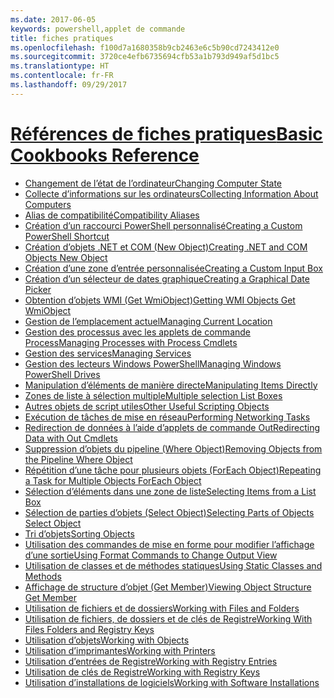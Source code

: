 ```yaml
---
ms.date: 2017-06-05
keywords: powershell,applet de commande
title: fiches pratiques
ms.openlocfilehash: f100d7a1680358b9cb2463e6c5b90cd7243412e0
ms.sourcegitcommit: 3720ce4efb6735694cfb53a1b793d949af5d1bc5
ms.translationtype: HT
ms.contentlocale: fr-FR
ms.lasthandoff: 09/29/2017
---
```

# <a name="basic-cookbooks-referencecookbooksbasic-cookbooks-referencemd"></a>[<span data-ttu-id="d7007-103">Références de fiches pratiques</span><span class="sxs-lookup"><span data-stu-id="d7007-103">Basic Cookbooks Reference</span></span>](cookbooks/basic-cookbooks-reference.md)

- [<span data-ttu-id="d7007-104">Changement de l’état de l’ordinateur</span><span class="sxs-lookup"><span data-stu-id="d7007-104">Changing Computer State</span></span>](cookbooks/Changing-Computer-State.md)
- [<span data-ttu-id="d7007-105">Collecte d’informations sur les ordinateurs</span><span class="sxs-lookup"><span data-stu-id="d7007-105">Collecting Information About Computers</span></span>](cookbooks/Collecting-Information-About-Computers.md)
- [<span data-ttu-id="d7007-106">Alias de compatibilité</span><span class="sxs-lookup"><span data-stu-id="d7007-106">Compatibility Aliases</span></span>](cookbooks/Appendix-1---Compatibility-Aliases.md)
- [<span data-ttu-id="d7007-107">Création d’un raccourci PowerShell personnalisé</span><span class="sxs-lookup"><span data-stu-id="d7007-107">Creating a Custom PowerShell Shortcut</span></span>](cookbooks/Appendix-2---Creating-a-Custom-PowerShell-Shortcut.md)
- [<span data-ttu-id="d7007-108">Création d’objets .NET et COM (New Object)</span><span class="sxs-lookup"><span data-stu-id="d7007-108">Creating .NET and COM Objects  New Object </span></span>](cookbooks/Creating-.NET-and-COM-Objects--New-Object-.md)
- [<span data-ttu-id="d7007-109">Création d’une zone d’entrée personnalisée</span><span class="sxs-lookup"><span data-stu-id="d7007-109">Creating a Custom Input Box</span></span>](cookbooks/Creating-a-Custom-Input-Box.md)
- [<span data-ttu-id="d7007-110">Création d’un sélecteur de dates graphique</span><span class="sxs-lookup"><span data-stu-id="d7007-110">Creating a Graphical Date Picker</span></span>](cookbooks/Creating-a-Graphical-Date-Picker.md)
- [<span data-ttu-id="d7007-111">Obtention d’objets WMI (Get WmiObject)</span><span class="sxs-lookup"><span data-stu-id="d7007-111">Getting WMI Objects  Get WmiObject </span></span>](cookbooks/Getting-WMI-Objects--Get-WmiObject-.md)
- [<span data-ttu-id="d7007-112">Gestion de l’emplacement actuel</span><span class="sxs-lookup"><span data-stu-id="d7007-112">Managing Current Location</span></span>](cookbooks/Managing-Current-Location.md)
- [<span data-ttu-id="d7007-113">Gestion des processus avec les applets de commande Process</span><span class="sxs-lookup"><span data-stu-id="d7007-113">Managing Processes with Process Cmdlets</span></span>](cookbooks/Managing-Processes-with-Process-Cmdlets.md)
- [<span data-ttu-id="d7007-114">Gestion des services</span><span class="sxs-lookup"><span data-stu-id="d7007-114">Managing Services</span></span>](cookbooks/Managing-Services.md)
- [<span data-ttu-id="d7007-115">Gestion des lecteurs Windows PowerShell</span><span class="sxs-lookup"><span data-stu-id="d7007-115">Managing Windows PowerShell Drives</span></span>](cookbooks/Managing-Windows-PowerShell-Drives.md)
- [<span data-ttu-id="d7007-116">Manipulation d’éléments de manière directe</span><span class="sxs-lookup"><span data-stu-id="d7007-116">Manipulating Items Directly</span></span>](cookbooks/Manipulating-Items-Directly.md)
- [<span data-ttu-id="d7007-117">Zones de liste à sélection multiple</span><span class="sxs-lookup"><span data-stu-id="d7007-117">Multiple selection List Boxes</span></span>](cookbooks/Multiple-selection-List-Boxes.md)
- [<span data-ttu-id="d7007-118">Autres objets de script utiles</span><span class="sxs-lookup"><span data-stu-id="d7007-118">Other Useful Scripting Objects</span></span>](cookbooks/Other-Useful-Scripting-Objects.md)
- [<span data-ttu-id="d7007-119">Exécution de tâches de mise en réseau</span><span class="sxs-lookup"><span data-stu-id="d7007-119">Performing Networking Tasks</span></span>](cookbooks/Performing-Networking-Tasks.md)
- [<span data-ttu-id="d7007-120">Redirection de données à l’aide d’applets de commande Out</span><span class="sxs-lookup"><span data-stu-id="d7007-120">Redirecting Data with Out   Cmdlets</span></span>](cookbooks/Redirecting-Data-with-Out---Cmdlets.md)
- [<span data-ttu-id="d7007-121">Suppression d’objets du pipeline (Where Object)</span><span class="sxs-lookup"><span data-stu-id="d7007-121">Removing Objects from the Pipeline  Where Object </span></span>](cookbooks/Removing-Objects-from-the-Pipeline--Where-Object-.md)
- [<span data-ttu-id="d7007-122">Répétition d’une tâche pour plusieurs objets (ForEach Object)</span><span class="sxs-lookup"><span data-stu-id="d7007-122">Repeating a Task for Multiple Objects  ForEach Object </span></span>](cookbooks/Repeating-a-Task-for-Multiple-Objects--ForEach-Object-.md)
- [<span data-ttu-id="d7007-123">Sélection d’éléments dans une zone de liste</span><span class="sxs-lookup"><span data-stu-id="d7007-123">Selecting Items from a List Box</span></span>](cookbooks/Selecting-Items-from-a-List-Box.md)
- [<span data-ttu-id="d7007-124">Sélection de parties d’objets (Select Object)</span><span class="sxs-lookup"><span data-stu-id="d7007-124">Selecting Parts of Objects  Select Object </span></span>](cookbooks/Selecting-Parts-of-Objects--Select-Object-.md)
- [<span data-ttu-id="d7007-125">Tri d’objets</span><span class="sxs-lookup"><span data-stu-id="d7007-125">Sorting Objects</span></span>](cookbooks/Sorting-Objects.md)
- [<span data-ttu-id="d7007-126">Utilisation des commandes de mise en forme pour modifier l’affichage d’une sortie</span><span class="sxs-lookup"><span data-stu-id="d7007-126">Using Format Commands to Change Output View</span></span>](cookbooks/Using-Format-Commands-to-Change-Output-View.md)
- [<span data-ttu-id="d7007-127">Utilisation de classes et de méthodes statiques</span><span class="sxs-lookup"><span data-stu-id="d7007-127">Using Static Classes and Methods</span></span>](cookbooks/Using-Static-Classes-and-Methods.md)
- [<span data-ttu-id="d7007-128">Affichage de structure d’objet (Get Member)</span><span class="sxs-lookup"><span data-stu-id="d7007-128">Viewing Object Structure  Get Member </span></span>](cookbooks/Viewing-Object-Structure--Get-Member-.md)
- [<span data-ttu-id="d7007-129">Utilisation de fichiers et de dossiers</span><span class="sxs-lookup"><span data-stu-id="d7007-129">Working with Files and Folders</span></span>](cookbooks/Working-with-Files-and-Folders.md)
- [<span data-ttu-id="d7007-130">Utilisation de fichiers, de dossiers et de clés de Registre</span><span class="sxs-lookup"><span data-stu-id="d7007-130">Working With Files Folders and Registry Keys</span></span>](cookbooks/Working-With-Files-Folders-and-Registry-Keys.md)
- [<span data-ttu-id="d7007-131">Utilisation d’objets</span><span class="sxs-lookup"><span data-stu-id="d7007-131">Working with Objects</span></span>](cookbooks/Working-with-Objects.md)
- [<span data-ttu-id="d7007-132">Utilisation d’imprimantes</span><span class="sxs-lookup"><span data-stu-id="d7007-132">Working with Printers</span></span>](cookbooks/Working-with-Printers.md)
- [<span data-ttu-id="d7007-133">Utilisation d’entrées de Registre</span><span class="sxs-lookup"><span data-stu-id="d7007-133">Working with Registry Entries</span></span>](cookbooks/Working-with-Registry-Entries.md)
- [<span data-ttu-id="d7007-134">Utilisation de clés de Registre</span><span class="sxs-lookup"><span data-stu-id="d7007-134">Working with Registry Keys</span></span>](cookbooks/Working-with-Registry-Keys.md)
- [<span data-ttu-id="d7007-135">Utilisation d’installations de logiciels</span><span class="sxs-lookup"><span data-stu-id="d7007-135">Working with Software Installations</span></span>](cookbooks/Working-with-Software-Installations.md)

